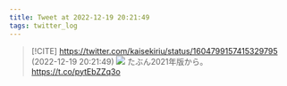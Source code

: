 ```yaml
---
title: Tweet at 2022-12-19 20:21:49
tags: twitter_log
---
```


> [!CITE] https://twitter.com/kaisekiriu/status/1604799157415329795 (2022-12-19 20:21:49)
> ![](https://twitter.com/kaisekiriu/status/1604799157415329795)
> たぶん2021年版から。
> https://t.co/pytEbZZq3o
